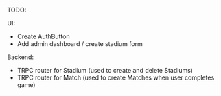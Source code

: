 TODO:

UI:

- Create AuthButton
- Add admin dashboard / create stadium form

Backend:

- TRPC router for Stadium (used to create and delete Stadiums)
- TRPC router for Match (used to create Matches when user completes game)
